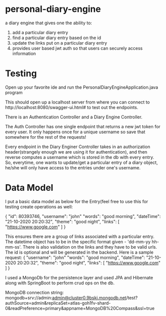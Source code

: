 # personal-diary-engine
a diary engine that gives one the ability to:

1. add a particular diary entry
2. find a particular diary entry based on the id
3. update the links put on a particular diary entry
4. provides user based jwt auth so that users can securely access information

# Testing
Open up your favorite ide and run the PersonalDiaryEngineApplication.java program

This should open up a localhost server from where you can connect to http://localhost:8080/swagger-ui.html# to test out the endpoints.

There is an Authentication Controller and a Diary Engine Controller.

The Auth Controller has one single endpoint that returns a new jwt token for every user. It only happens once for a unique username so save that somewhere for the rest of the requests!

Every endpoint in the Diary Enginer Controller takes in an authorization header(strangely enough we are using it for authentication), and then reverse computes a username which is stored in the db with every entry. So, everytime, one wants to update/get a particular entry of a diary object, he/she will only have access to the entries under one's username. 

# Data Model
I put a basic data model as below for the Entry(feel free to use this for testing create operations as well:

{
  "id": 80393746,
  "username": "john" 
  "words": "good morning",
  "dateTime": "21-10-2020 20:20:32",
  "theme": "good night",
  "links": [
    "https://www.google.com"
  ]
}

This ensures there are a group of links associated with a particular entry. The datetime object has to be in the specific format given - 'dd-mm-yy hh-mm-ss'. There is also validation on the links and they have to be valid urls. The id is optional and will be generated in the backend. Here is a sample request:
{
  "username": "john" 
  "words": "good morning",
  "dateTime": "21-10-2020 20:20:32",
  "theme": "good night",
  "links": [
    "https://www.google.com"
  ]
}

I used a MongoDb for the persistence layer and used JPA and Hibernate along with SpringBoot to perform crud ops on the db.

MongoDB connection string: mongodb+srv://admin:admin@cluster0.9bskj.mongodb.net/test?authSource=admin&replicaSet=atlas-goh1fv-shard-0&readPreference=primary&appname=MongoDB%20Compass&ssl=true
